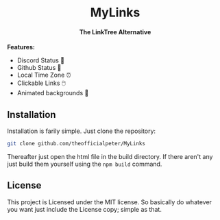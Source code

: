 <h1 align="center">MyLinks</h1>
<h4 align="center">The LinkTree Alternative</h4>

<b>Features:</b>
- Discord Status 💬
- Github Status 📝
- Local Time Zone ⏰
- Clickable Links 🖱️
- Animated backgrounds 🌈

<h2>Installation</h2>

Installation is farily simple. Just clone the repository:

```bash
git clone github.com/theofficialpeter/MyLinks
```

Thereafter just open the html file in the build directory. If there aren't any just build them yourself using
the `npm build` command.

<h2>License</h2>

This project is Licensed under the MIT license. So basically do whatever you want just include the License copy;
simple as that.
